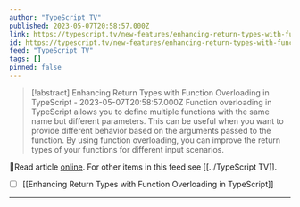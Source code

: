 ```yaml
---
author: "TypeScript TV"
published: 2023-05-07T20:58:57.000Z
link: https://typescript.tv/new-features/enhancing-return-types-with-function-overloading-in-typescript/
id: https://typescript.tv/new-features/enhancing-return-types-with-function-overloading-in-typescript/
feed: "TypeScript TV"
tags: []
pinned: false
---
```

> [!abstract] Enhancing Return Types with Function Overloading in TypeScript - 2023-05-07T20:58:57.000Z
> Function overloading in TypeScript allows you to define multiple functions with the same name but different parameters. This can be useful when you want to provide different behavior based on the arguments passed to the function. By using function overloading, you can improve the return types of your functions for different input scenarios.

🔗Read article [online](https://typescript.tv/new-features/enhancing-return-types-with-function-overloading-in-typescript/). For other items in this feed see [[../TypeScript TV]].

- [ ] [[Enhancing Return Types with Function Overloading in TypeScript]]
- - -

